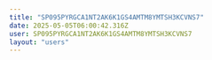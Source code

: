 ```yaml
---
title: "SP095PYRGCA1NT2AK6K1GS4AMTM8YMTSH3KCVNS7"
date: 2025-05-05T06:00:42.316Z
user: SP095PYRGCA1NT2AK6K1GS4AMTM8YMTSH3KCVNS7
layout: "users"
---
```

    